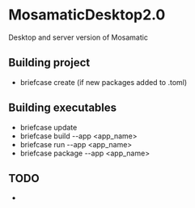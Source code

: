 # MosamaticDesktop2.0
Desktop and server version of Mosamatic

## Building project
- briefcase create (if new packages added to .toml)

## Building executables
- briefcase update
- briefcase build --app <app_name>
- briefcase run --app <app_name>
- briefcase package --app <app_name>


## TODO
- 